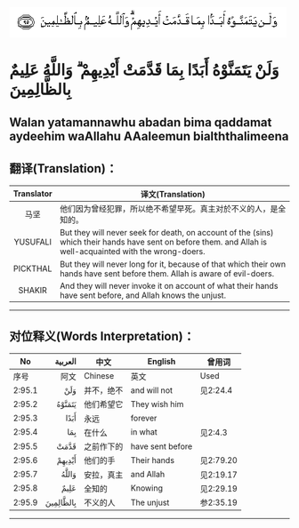 ![002:095](images/002_095.gif)

#  وَلَنْ يَتَمَنَّوْهُ أَبَدًا بِمَا قَدَّمَتْ أَيْدِيهِمْ ۗ وَاللَّهُ عَلِيمٌ بِالظَّالِمِينَ 

## Walan yatamannawhu abadan bima qaddamat aydeehim waAllahu AAaleemun bialththalimeena

## 翻译(Translation)：

| Translator | 译文(Translation)                                            |
|:----------:| ------------------------------------------------------------ |
| 马坚       | 他们因为曾经犯罪，所以绝不希望早死。真主对於不义的人，是全知的。 |
| YUSUFALI   | But they will never seek for death, on account of the (sins) which their hands have sent on before them. and Allah is well-acquainted with the wrong-doers. |
| PICKTHAL   | But they will never long for it, because of that which their own hands have sent before them. Allah is aware of evil-doers. |
| SHAKIR     | And they will never invoke it on account of what their hands have sent before, and Allah knows the unjust. |

---

## 对位释义(Words Interpretation)：

| No     |   العربية | 中文       | English          | 曾用词    |
| ------ | --------: | ---------- | ---------------- | --------- |
| 序号   |      阿文 | Chinese    | 英文             | Used      |
| 2:95.1 |       وَلَنْ | 并不，绝不 | and will not     | 见2:24.4  |
| 2:95.2 |    يَتَمَنَّوْهُ | 他们希望它 | They wish him    |           |
| 2:95.3 |      أَبَدًا | 永远       | forever          |           |
| 2:95.4 |       بِمَا | 在什么     | in what          | 见2:4.3   |
| 2:95.5 |      قَدَّمَتْ | 之前作下的 | have sent before |           |
| 2:95.6 |    أَيْدِيهِمْ | 他们的手   | Their hands      | 见2:79.20 |
| 2:95.7 |     وَاللَّهُ | 安拉，真主 | and Allah        | 见2:19.17 |
| 2:95.8 |      عَلِيمٌ | 全知的     | Knowing          | 见2:29.19 |
| 2:95.9 | بِالظَّالِمِينَ | 不义的人   | The unjust       | 参2:35.19 |

---
